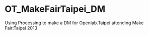 OT_MakeFairTaipei_DM
====================

Using Processing to make a DM for Openlab.Taipei attending Make Fair:Taipei 2013
